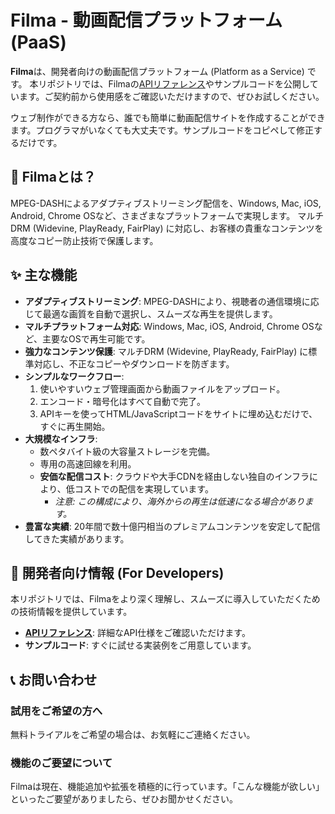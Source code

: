 # Filma - 動画配信プラットフォーム (PaaS)

**Filma**は、開発者向けの動画配信プラットフォーム (Platform as a Service) です。
本リポジトリでは、Filmaの[APIリファレンス](api_specification.md)やサンプルコードを公開しています。ご契約前から使用感をご確認いただけますので、ぜひお試しください。

ウェブ制作ができる方なら、誰でも簡単に動画配信サイトを作成することができます。プログラマがいなくても大丈夫です。サンプルコードをコピペして修正するだけです。

## 🚀 Filmaとは？

MPEG-DASHによるアダプティブストリーミング配信を、Windows, Mac, iOS, Android, Chrome OSなど、さまざまなプラットフォームで実現します。
マルチDRM (Widevine, PlayReady, FairPlay) に対応し、お客様の貴重なコンテンツを高度なコピー防止技術で保護します。

## ✨ 主な機能

  * **アダプティブストリーミング**: MPEG-DASHにより、視聴者の通信環境に応じて最適な画質を自動で選択し、スムーズな再生を提供します。
  * **マルチプラットフォーム対応**: Windows, Mac, iOS, Android, Chrome OSなど、主要なOSで再生可能です。
  * **強力なコンテンツ保護**: マルチDRM (Widevine, PlayReady, FairPlay) に標準対応し、不正なコピーやダウンロードを防ぎます。
  * **シンプルなワークフロー**:
    1.  使いやすいウェブ管理画面から動画ファイルをアップロード。
    2.  エンコード・暗号化はすべて自動で完了。
    3.  APIキーを使ってHTML/JavaScriptコードをサイトに埋め込むだけで、すぐに再生開始。
  * **大規模なインフラ**:
      * 数ペタバイト級の大容量ストレージを完備。
      * 専用の高速回線を利用。
      * **安価な配信コスト**: クラウドや大手CDNを経由しない独自のインフラにより、低コストでの配信を実現しています。
          * *注意: この構成により、海外からの再生は低速になる場合があります。*
  * **豊富な実績**: 20年間で数十億円相当のプレミアムコンテンツを安定して配信してきた実績があります。

## 🔧 開発者向け情報 (For Developers)

本リポジトリでは、Filmaをより深く理解し、スムーズに導入していただくための技術情報を提供しています。

  * **[APIリファレンス](api_specification.md)**: 詳細なAPI仕様をご確認いただけます。
  * **サンプルコード**: すぐに試せる実装例をご用意しています。

## 📞 お問い合わせ

### 試用をご希望の方へ

無料トライアルをご希望の場合は、お気軽にご連絡ください。

### 機能のご要望について

Filmaは現在、機能追加や拡張を積極的に行っています。「こんな機能が欲しい」といったご要望がありましたら、ぜひお聞かせください。
